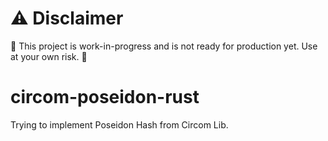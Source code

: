# ⚠️ Disclaimer
🚧 This project is work-in-progress and is not ready for production yet. Use at your own risk. 🚧

# circom-poseidon-rust
Trying to implement Poseidon Hash from Circom Lib.
